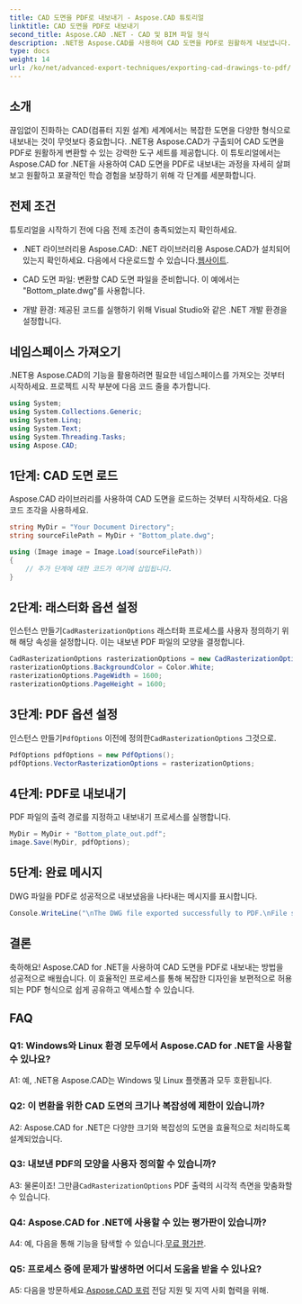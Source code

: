 ```yaml
---
title: CAD 도면을 PDF로 내보내기 - Aspose.CAD 튜토리얼
linktitle: CAD 도면을 PDF로 내보내기
second_title: Aspose.CAD .NET - CAD 및 BIM 파일 형식
description: .NET용 Aspose.CAD를 사용하여 CAD 도면을 PDF로 원활하게 내보냅니다. 효율적인 변환을 위해 단계별 가이드를 따르세요.
type: docs
weight: 14
url: /ko/net/advanced-export-techniques/exporting-cad-drawings-to-pdf/
---
```

## 소개

끊임없이 진화하는 CAD(컴퓨터 지원 설계) 세계에서는 복잡한 도면을 다양한 형식으로 내보내는 것이 무엇보다 중요합니다. .NET용 Aspose.CAD가 구출되어 CAD 도면을 PDF로 원활하게 변환할 수 있는 강력한 도구 세트를 제공합니다. 이 튜토리얼에서는 Aspose.CAD for .NET을 사용하여 CAD 도면을 PDF로 내보내는 과정을 자세히 살펴보고 원활하고 포괄적인 학습 경험을 보장하기 위해 각 단계를 세분화합니다.

## 전제 조건

튜토리얼을 시작하기 전에 다음 전제 조건이 충족되었는지 확인하세요.

-  .NET 라이브러리용 Aspose.CAD: .NET 라이브러리용 Aspose.CAD가 설치되어 있는지 확인하세요. 다음에서 다운로드할 수 있습니다.[웹사이트](https://releases.aspose.com/cad/net/).

- CAD 도면 파일: 변환할 CAD 도면 파일을 준비합니다. 이 예에서는 "Bottom_plate.dwg"를 사용합니다.

- 개발 환경: 제공된 코드를 실행하기 위해 Visual Studio와 같은 .NET 개발 환경을 설정합니다.

## 네임스페이스 가져오기

.NET용 Aspose.CAD의 기능을 활용하려면 필요한 네임스페이스를 가져오는 것부터 시작하세요. 프로젝트 시작 부분에 다음 코드 줄을 추가합니다.

```csharp
using System;
using System.Collections.Generic;
using System.Linq;
using System.Text;
using System.Threading.Tasks;
using Aspose.CAD;
```

## 1단계: CAD 도면 로드

Aspose.CAD 라이브러리를 사용하여 CAD 도면을 로드하는 것부터 시작하세요. 다음 코드 조각을 사용하세요.

```csharp
string MyDir = "Your Document Directory";
string sourceFilePath = MyDir + "Bottom_plate.dwg";

using (Image image = Image.Load(sourceFilePath))
{
    // 추가 단계에 대한 코드가 여기에 삽입됩니다.
}
```

## 2단계: 래스터화 옵션 설정

 인스턴스 만들기`CadRasterizationOptions` 래스터화 프로세스를 사용자 정의하기 위해 해당 속성을 설정합니다. 이는 내보낸 PDF 파일의 모양을 결정합니다.

```csharp
CadRasterizationOptions rasterizationOptions = new CadRasterizationOptions();
rasterizationOptions.BackgroundColor = Color.White;
rasterizationOptions.PageWidth = 1600;
rasterizationOptions.PageHeight = 1600;
```

## 3단계: PDF 옵션 설정

 인스턴스 만들기`PdfOptions` 이전에 정의한`CadRasterizationOptions` 그것으로.

```csharp
PdfOptions pdfOptions = new PdfOptions();
pdfOptions.VectorRasterizationOptions = rasterizationOptions;
```

## 4단계: PDF로 내보내기

PDF 파일의 출력 경로를 지정하고 내보내기 프로세스를 실행합니다.

```csharp
MyDir = MyDir + "Bottom_plate_out.pdf";
image.Save(MyDir, pdfOptions);
```

## 5단계: 완료 메시지

DWG 파일을 PDF로 성공적으로 내보냈음을 나타내는 메시지를 표시합니다.

```csharp
Console.WriteLine("\nThe DWG file exported successfully to PDF.\nFile saved at " + MyDir);
```

## 결론

축하해요! Aspose.CAD for .NET을 사용하여 CAD 도면을 PDF로 내보내는 방법을 성공적으로 배웠습니다. 이 효율적인 프로세스를 통해 복잡한 디자인을 보편적으로 허용되는 PDF 형식으로 쉽게 공유하고 액세스할 수 있습니다.

## FAQ

### Q1: Windows와 Linux 환경 모두에서 Aspose.CAD for .NET을 사용할 수 있나요?

A1: 예, .NET용 Aspose.CAD는 Windows 및 Linux 플랫폼과 모두 호환됩니다.

### Q2: 이 변환을 위한 CAD 도면의 크기나 복잡성에 제한이 있습니까?

A2: Aspose.CAD for .NET은 다양한 크기와 복잡성의 도면을 효율적으로 처리하도록 설계되었습니다.

### Q3: 내보낸 PDF의 모양을 사용자 정의할 수 있습니까?

 A3: 물론이죠! 그만큼`CadRasterizationOptions` PDF 출력의 시각적 측면을 맞춤화할 수 있습니다.

### Q4: Aspose.CAD for .NET에 사용할 수 있는 평가판이 있습니까?

 A4: 예, 다음을 통해 기능을 탐색할 수 있습니다.[무료 평가판](https://releases.aspose.com/).

### Q5: 프로세스 중에 문제가 발생하면 어디서 도움을 받을 수 있나요?

A5: 다음을 방문하세요.[Aspose.CAD 포럼](https://forum.aspose.com/c/cad/19) 전담 지원 및 지역 사회 협력을 위해.